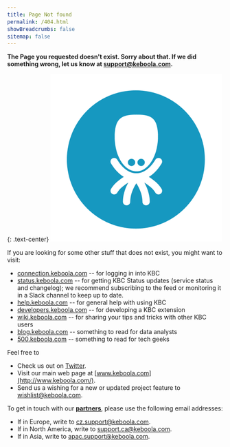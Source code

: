 ```yaml
---
title: Page Not found
permalink: /404.html
showBreadcrumbs: false
sitemap: false
---
```


**The Page you requested doesn't exist. Sorry about that. If we did something wrong, let us know at 
[support@keboola.com](mailto:support@keboola.com).**

{: .text-center}
![Confused Octopus](/keboola-kolecko.png)

If you are looking for some other stuff that does not exist, you might want to visit:

- [connection.keboola.com](https://connection.keboola.com) -- for logging in into KBC
- [status.keboola.com](http://status.keboola.com/) -- for getting KBC Status updates (service status and changelog); we recommend subscribing to the feed or monitoring it in a Slack channel to keep up to date.
- [help.keboola.com](http://help.keboola.com) -- for general help with using KBC
- [developers.keboola.com](http://developers.keboola.com) -- for developing a KBC extension  
- [wiki.keboola.com](http://wiki.keboola.com/) -- for sharing your tips and tricks with other KBC users
- [blog.keboola.com](http://blog.keboola.com/) -- something to read for data analysts 
- [500.keboola.com](https://500.keboola.com/) -- something to read for tech geeks

Feel free to

- Check us out on [Twitter](https://twitter.com/keboola_support).
- Visit our main web page at [www.keboola.com](http://www.keboola.com/).
- Send us a wishing for a new or updated project feature to [wishlist@keboola.com](mailto:wishlist@keboola.com).

To get in touch with our [**partners**](/overview/environment/), please use the following email addresses:

- If in Europe, write to [cz.support@keboola.com](mailto:cz.support@keboola.com).
- If in North America, write to [support.ca@keboola.com](mailto:support.ca@keboola.com).
- If in Asia, write to [apac.support@keboola.com](mailto:apac.support@keboola.com).
